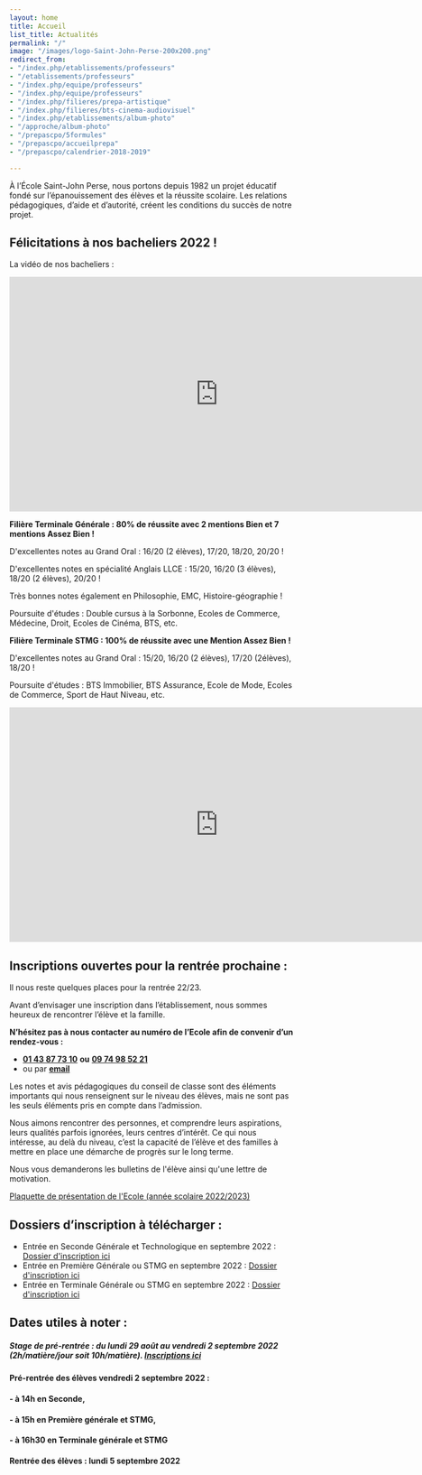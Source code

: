 ```yaml
---
layout: home
title: Accueil
list_title: Actualités
permalink: "/"
image: "/images/logo-Saint-John-Perse-200x200.png"
redirect_from:
- "/index.php/etablissements/professeurs"
- "/etablissements/professeurs"
- "/index.php/equipe/professeurs"
- "/index.php/equipe/professeurs"
- "/index.php/filieres/prepa-artistique"
- "/index.php/filieres/bts-cinema-audiovisuel"
- "/index.php/etablissements/album-photo"
- "/approche/album-photo"
- "/prepascpo/5formules"
- "/prepascpo/accueilprepa"
- "/prepascpo/calendrier-2018-2019"

---
```

À l’École Saint-John Perse, nous portons depuis 1982 un projet éducatif fondé sur l’épanouissement des élèves et la réussite scolaire. Les relations pédagogiques, d’aide et d’autorité, créent les conditions du succès de notre projet.

## Félicitations à nos bacheliers 2022 !

La vidéo de nos bacheliers : 

<iframe width="740" height="416" src="https://www.youtube.com/embed/PM7KNnlOOZo" title="YouTube video player" frameborder="0" allow="accelerometer; autoplay; clipboard-write; encrypted-media; gyroscope; picture-in-picture" allowfullscreen></iframe>

**Filière Terminale Générale : 80% de réussite avec 2 mentions Bien et 7 mentions Assez Bien !**

D'excellentes notes au Grand Oral : 16/20 (2 élèves), 17/20, 18/20, 20/20 !

D'excellentes notes en spécialité Anglais LLCE : 15/20, 16/20 (3 élèves), 18/20 (2 élèves), 20/20 !

Très bonnes notes également en Philosophie, EMC, Histoire-géographie !

Poursuite d'études : Double cursus à la Sorbonne, Ecoles de Commerce, Médecine, Droit, Ecoles de Cinéma, BTS, etc.

**Filière Terminale STMG : 100% de réussite avec une Mention Assez Bien !**

D'excellentes notes au Grand Oral : 15/20, 16/20 (2 élèves), 17/20 (2élèves), 18/20 !

Poursuite d'études : BTS Immobilier, BTS Assurance, Ecole de Mode, Ecoles de Commerce, Sport de Haut Niveau, etc.

<iframe width="740" height="416" src="https://www.youtube-nocookie.com/embed/cYOVMORfAis?controls=0" frameborder="0" allow="accelerometer; autoplay; encrypted-media; gyroscope; picture-in-picture" allowfullscreen></iframe>

## Inscriptions ouvertes pour la rentrée prochaine :

Il nous reste quelques places pour la rentrée 22/23.

Avant d’envisager une inscription dans l’établissement, nous sommes heureux de rencontrer l’élève et la famille.

**N’hésitez pas à nous contacter au numéro de l’Ecole afin de convenir d’un rendez-vous :** 
- [**01 43 87 73 10**](tel:+33143877310) **ou** [**09 74 98 52 21**](tel:+33974985221) 
- ou par [**email**](mailto:sjp018@gmail.com)

Les notes et avis pédagogiques du conseil de classe sont des éléments importants qui nous renseignent sur le niveau des élèves, mais ne sont pas les seuls éléments pris en compte dans l’admission.

Nous aimons rencontrer des personnes, et comprendre leurs aspirations, leurs qualités parfois ignorées, leurs centres d’intérêt. Ce qui nous intéresse, au delà du niveau, c’est la capacité de l’élève et des familles à mettre en place une démarche de progrès sur le long terme.

Nous vous demanderons les bulletins de l'élève ainsi qu'une lettre de motivation.

[Plaquette de présentation de l'Ecole (année scolaire 2022/2023)](/uploads/plaquette-2022-2023.pdf "Plaquette 22/23")

## Dossiers d’inscription à télécharger :

* Entrée en Seconde Générale et Technologique en septembre 2022 : [Dossier d'inscription ici](/uploads/dossier-d-inscription_seconde_2022_2023.pdf)
* Entrée en Première Générale ou STMG en septembre 2022 : [Dossier d'inscription ici](/uploads/dossier-d-inscription_premiere_2022_2023.pdf)
* Entrée en Terminale Générale ou STMG en septembre 2022 : [Dossier d'inscription ici](/uploads/dossier-d-inscription_terminale_2022_2023.pdf)

## Dates utiles à noter :

##### Stage de pré-rentrée : du lundi 29 août au vendredi 2 septembre 2022 (2h/matière/jour soit 10h/matière). [Inscriptions ici](/uploads/stage-de-pre-rentree.pdf)

#### Pré-rentrée des élèves vendredi 2 septembre 2022 :

#### - à 14h en Seconde,

#### - à 15h en Première générale et STMG,

#### - à 16h30 en Terminale générale et STMG

#### Rentrée des élèves : lundi 5 septembre 2022
